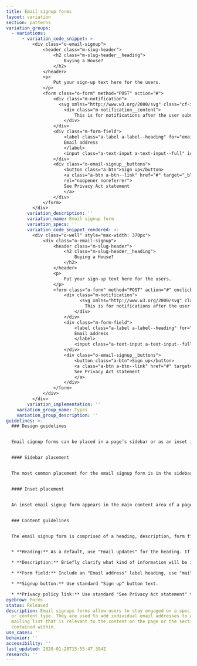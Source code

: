 ```yaml
---
title: Email signup forms
layout: variation
section: patterns
variation_groups:
  - variations:
      - variation_code_snippet: >-
          <div class="o-email-signup">
              <header class="m-slug-header">
                  <h2 class="m-slug-header__heading">
                      Buying a House?
                  </h2>
              </header>
              <p>
                  Put your sign-up text here for the users.
              </p>
              <form class="o-form" method="POST" action="#">
                  <div class="m-notification">
                    <svg xmlns="http://www.w3.org/2000/svg" class="cf-icon-svg cf-icon-svg--approved-round" viewBox="0 0 17 20.4"><path d="M16.417 10.283A7.917 7.917 0 1 1 8.5 2.366a7.916 7.916 0 0 1 7.917 7.917zm-4.105-4.498a.791.791 0 0 0-1.082.29l-3.828 6.63-1.733-2.08a.791.791 0 1 0-1.216 1.014l2.459 2.952a.792.792 0 0 0 .608.285.83.83 0 0 0 .068-.003.791.791 0 0 0 .618-.393L12.6 6.866a.791.791 0 0 0-.29-1.081z"/></svg>
                      <div class="m-notification__content">
                          This is for notifications after the user submits e-mail address.
                      </div>
                  </div>
                  <div class="m-form-field">
                      <label class="a-label a-label--heading" for="email_2">
                      Email address
                      </label>
                      <input class="a-text-input a-text-input--full" id="email_2" name="email" type="email" placeholder="mail@example.com" required="">
                  </div>
                  <div class="o-email-signup__buttons">
                      <button class="a-btn">Sign up</button>
                      <a class="a-btn a-btn--link" href="#" target="_blank"
                      rel="noopener noreferrer">
                      See Privacy Act statement
                      </a>
                  </div>
              </form>
          </div>
        variation_description: ''
        variation_name: Email signup form
        variation_specs: ''
        variation_code_snippet_rendered: >-
          <div class="o-well" style="max-width: 370px">
              <div class="o-email-signup">
                  <header class="m-slug-header">
                      <h2 class="m-slug-header__heading">
                          Buying a House?
                      </h2>
                  </header>
                  <p>
                      Put your sign-up text here for the users.
                  </p>
                  <form class="o-form" method="POST" action="#" onclick="return false;">
                      <div class="m-notification">
                            <svg xmlns="http://www.w3.org/2000/svg" class="cf-icon-svg cf-icon-svg--approved-round" viewBox="0 0 17 20.4"><path d="M16.417 10.283A7.917 7.917 0 1 1 8.5 2.366a7.916 7.916 0 0 1 7.917 7.917zm-4.105-4.498a.791.791 0 0 0-1.082.29l-3.828 6.63-1.733-2.08a.791.791 0 1 0-1.216 1.014l2.459 2.952a.792.792 0 0 0 .608.285.83.83 0 0 0 .068-.003.791.791 0 0 0 .618-.393L12.6 6.866a.791.791 0 0 0-.29-1.081z"/></svg>                          <div class="m-notification__content">
                              This is for notifications after the user submits e-mail address.
                          </div>
                      </div>
                      <div class="m-form-field">
                          <label class="a-label a-label--heading" for="email_2">
                          Email address
                          </label>
                          <input class="a-text-input a-text-input--full" id="email_2" name="email" type="email" placeholder="mail@example.com" required="">
                      </div>
                      <div class="o-email-signup__buttons">
                          <button class="a-btn">Sign up</button>
                          <a class="a-btn a-btn--link" href="#" target="_blank" rel="noopener noreferrer">
                          See Privacy Act statement
                          </a>
                      </div>
                  </form>
              </div>
          </div>
        variation_implementation: ''
    variation_group_name: Types
    variation_group_description: ''
guidelines: >-
  ### Design guidelines


  Email signup forms can be placed in a page’s sidebar or as an inset in the page’s main content.


  #### Sidebar placement


  The most common placement for the email signup form is in the sidebar. This placement is possible on [Learn](https://cfpb.github.io/design-system/pages/learn-pages) and [Sublanding](https://cfpb.github.io/design-system/pages/sublanding-pages) pages. Because [Browse](https://cfpb.github.io/design-system/pages/browse-pages) pages do not have a sidebar, the email signup form can be placed in the prefooter at the bottom of the page.


  #### Inset placement


  An inset email signup form appears in the main content area of a page and is possible on [Learn](https://cfpb.github.io/design-system/pages/learn-pages) and [Sublanding](https://cfpb.github.io/design-system/pages/sublanding-pages) pages. Consider using an inset email signup form when the email call to action (CTA) is more important to the purpose of the page than the sidebar or prefooter placement reflects. When using an inset email signup form, ensure its placement on the page does not interfere with the primary page goal. Users respond better to follow-on requests that happen after their primary goal has been met.


  ### Content guidelines


  The email signup form is comprised of a heading, description, form field for the user to enter their email address, link to a privacy policy statement, and signup button.


  * **Heading:** As a default, use "Email updates" for the heading. If using a custom heading, provide a strong CTA that clearly sets expectations for what a user will receive when signing up. 

  * **Description:** Briefly clarify what kind of information will be in the emails with a focus on the value users will receive from the emails. 

  * **Form field:** Include an "Email address" label heading, use "mail@example.com" helper text, and set the form field as required. 

  * **Signup button:** Use standard "Sign up" button text. 

  * **Privacy policy link:** Use standard "See Privacy Act statement" text.
eyebrow: Forms
status: Released
description: Email signups forms allow users to stay engaged on a specific topic
  or content type. They are used to add individual email addresses to a specific
  mailing list that is relevant to the content on the page or the section it is
  contained within.
use_cases: ''
behavior: ''
accessibility: ''
last_updated: 2020-01-28T15:55:47.394Z
research: ''
---
```

